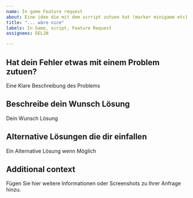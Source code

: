 ```yaml
---
name: In game Feature request
about: Eine idee die mit dem scrript zutuen hat (marker minigame etc)
title: "... wäre nice"
labels: In Game, script, Feature Request
assignees: DELJN

---
```


## Hat dein Fehler etwas mit einem Problem zutuen?
Eine Klare Beschreibung des Problems

## Beschreibe dein Wunsch Lösung
Dein Wunsch Lösung

## Alternative Lösungen die dir einfallen
Ein Alternative Lösung wenn Möglich

## Additional context
Fügen Sie hier weitere Informationen oder Screenshots zu Ihrer Anfrage hinzu.
